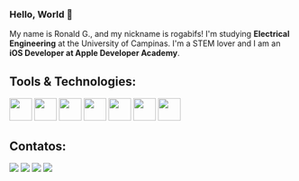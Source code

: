 ### Hello, World 👋

My name is Ronald G., and my nickname is rogabifs! I'm studying **Electrical Engineering** at the University of Campinas. I'm a STEM lover and I am an **iOS Developer at Apple Developer Academy**.

## Tools & Technologies:

<img loading="lazy" src="https://cdn.jsdelivr.net/gh/devicons/devicon/icons/python/python-original.svg" widith = "40" height ="40"/>  <img loading="lazy" src="https://cdn.jsdelivr.net/gh/devicons/devicon/icons/numpy/numpy-original.svg" widith = "40" height ="40"/>  <img loading="lazy" src="https://cdn.jsdelivr.net/gh/devicons/devicon/icons/c/c-original.svg" widith = "40" height ="40"/>  <img loading="lazy" src="https://cdn.jsdelivr.net/gh/devicons/devicon/icons/swift/swift-original.svg" widith = "40" height ="40"/>  <img loading="lazy" src="https://cdn.jsdelivr.net/gh/devicons/devicon/icons/xcode/xcode-original.svg" widith = "40" height ="40"/>  <img loading="lazy" src="https://cdn.jsdelivr.net/gh/devicons/devicon/icons/vscode/vscode-original.svg" widith = "40" height ="40"/>  <img loading="lazy" src="https://cdn.jsdelivr.net/gh/devicons/devicon/icons/figma/figma-original.svg" widith = "40" height ="40"/>

## Contatos:

<div>
<a href="https://www.linkedin.com/in/ronald-gabriel-814b45290" target="_blank"><img loading="lazy" src="https://img.shields.io/badge/-LinkedIn-%230077B5?style=for-the-badge&logo=linkedin&logoColor=white"></a>
<a href="https://x.com/eudlanor?s=11" target="_blank"><img loading="lazy" src="https://img.shields.io/badge/--%23000000?style=for-the-badge&logo=X&logoColor=white"></a>
<a href="https://instagram.com/ro_gabrielfs?igshid=NzZlODBkYWE4Ng==" target="_blank"><img loading="lazy" src="https://img.shields.io/badge/-Instagram-%23E4405F?style=for-the-badge&logo=instagram&logoColor=white" target="_blank"></a>
<a href = "mailto:ronaldgabrielfs@gmail.com"><img loading="lazy" src="https://img.shields.io/badge/Gmail-D14836?style=for-the-badge&logo=gmail&logoColor=white" target="_blank"></a>   
</div>

          
          
          

<!--
**rogabifs/rogabifs** is a ✨ _special_ ✨ repository because its `README.md` (this file) appears on your GitHub profile.

Here are some ideas to get you started:

- 🔭 I’m currently working on ...
- 🌱 I’m currently learning ...
- 👯 I’m looking to collaborate on ...
- 🤔 I’m looking for help with ...
- 💬 Ask me about ...
- 📫 How to reach me: ...
- 😄 Pronouns: ...
- ⚡ Fun fact: ...
-->
